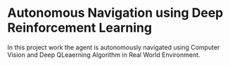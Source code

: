 # Autonomous Navigation using Deep Reinforcement Learning

In this project work the agent is autonomously navigated using Computer Vision and Deep QLeaerning Algorithm in Real World Environment.
